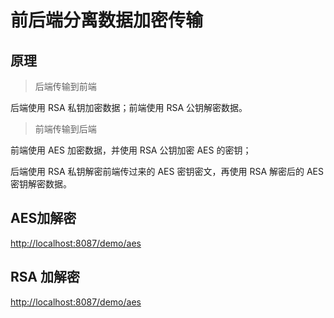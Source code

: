 # 前后端分离数据加密传输

## 原理

> 后端传输到前端

后端使用 RSA 私钥加密数据；前端使用 RSA 公钥解密数据。

> 前端传输到后端

前端使用 AES 加密数据，并使用 RSA 公钥加密 AES 的密钥；

后端使用 RSA 私钥解密前端传过来的 AES 密钥密文，再使用 RSA 解密后的 AES 密钥解密数据。

## AES加解密

[http://localhost:8087/demo/aes](http://localhost:8087/demo/aes)


## RSA 加解密 
[http://localhost:8087/demo/aes](http://localhost:8087/demo/aes)